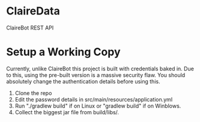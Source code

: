 # ClaireData
 ClaireBot REST API
 
# Setup a Working Copy
Currently, unlike ClaireBot this project is built with credentials baked in. Due to this, using the pre-built version is
a massive security flaw. You should absolutely change the authentication details before using this.

1) Clone the repo
2) Edit the password details in src/main/resources/application.yml
3) Run "./gradlew build" if on Linux or "gradlew build" if on Winblows.
4) Collect the biggest jar file from build/libs/.
